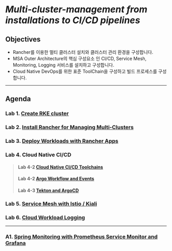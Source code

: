 
# *Multi-cluster-management from installations to CI/CD pipelines*

## Objectives
- Rancher를 이용한 멀티 클러스터 설치와 클러스터 관리 환경을 구성합니다.
- MSA Outer Architecture의 핵심 구성요소 인  CI/CD, Service Mesh, Monitoring, Logging 서비스를 설치하고 구성합니다.
- Cloud Native DevOps를 위한 표준 ToolChain을 구성하고 빌드 프로세스를 구성합니다.

---

## Agenda  

### Lab 1. [Create RKE cluster](./docs/Lab1-create-rke-cluster.md) 
### Lab 2. [Install Rancher for Managing Multi-Clusters](./docs/Lab2-install-rancher-for-managing-multi-clusters.md)
### Lab 3. [Deploy Workloads with Rancher Apps](./docs/Lab3-deploy-workloads-with-rancher-apps.md)
### Lab 4. Cloud Native CI/CD
> #### Lab 4-2 [Cloud Native CI/CD Toolchains](./docs/Lab4-1-cloud-native-ci-cd-toolchains.md)
> #### Lab 4-2 [Argo Workflow and Events](./docs/Lab4-2-argo-workflow-events.md)
> #### Lab 4-3 [Tekton and ArgoCD](./docs/Lab4-3-cloud-native-cicd-with-tekton-argocd.md)
### Lab 5. [Service Mesh with Istio / Kiali](./docs/Lab5-service-mesh-with-istio.md)
### Lab 6. [Cloud Workload Logging](./docs/Lab6-cloud-workload-logging.md)
---
### A1. [Spring Monitoring with Prometheus Service Monitor and Grafana](./docs/A1-spring-monitoring-with-prometheus-grafana.md)
